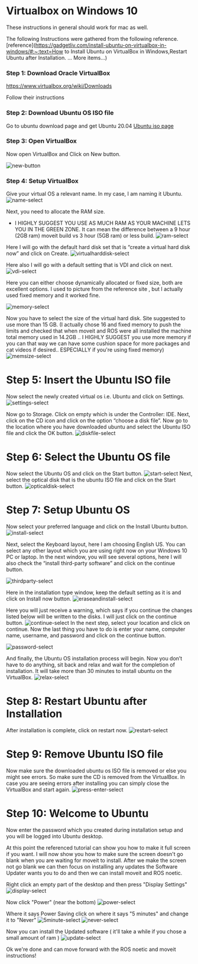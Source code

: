 # Virtualbox on Windows 10
These instructions in general should work for mac as well.

The following Instructions were gathered from the following reference.
[reference](https://gadgetliv.com/install-ubuntu-on-virtualbox-in-windows/#:~:text=How to Install Ubuntu on VirtualBox in Windows,Restart Ubuntu after Installation. ... More items…)

### Step 1: Download Oracle VirtualBox

https://www.virtualbox.org/wiki/Downloads

Follow their instructions

### Step 2: Download Ubuntu OS ISO file
Go to ubuntu download page and get Ubuntu 20.04 
[Ubuntu iso page](https://ubuntu.com/download/desktop)

### Step 3: Open VirtualBox
Now open VirtualBox and Click on New button.

![new-button](./vm-media/1.png)


### Step 4: Setup VirtualBox
Give your virtual OS a relevant name. In my case, I am naming it Ubuntu.
![name-select](./vm-media/2.png)

Next, you need to allocate the RAM size.
* I HIGHLY SUGGEST YOU USE AS MUCH RAM AS YOUR MACHINE LETS YOU IN THE GREEN ZONE. It can mean the difference between a 9 hour (2GB ram) moveit build vs 3 hour (5GB ram) or less build.
![ram-select](./vm-media/3.png)


Here I will go with the default hard disk set that is “create a virtual hard disk now” and click on Create.
![virtualharddisk-select](./vm-media/4.png)

Here also I will go with a default setting that is VDI and click on next.
![vdi-select](./vm-media/5.png)

Here you can either choose dynamically allocated or fixed size, both are excellent options. 
I used to picture from the reference site , but I actually used fixed memory and it worked fine.

![memory-select](./vm-media/6.png)

Now you have to select the size of the virtual hard disk. Site suggested to use more than 15 GB. (I actually chose 16 and fixed memory to push the limits and checked that when moveit and ROS were all installed the machine total memory used in 14.2GB .. I HIGHLY SUGGEST you use more memory if you can that way we can have some cushion space for more packages and cat videos if desired.. ESPECIALLY if you're using fixed memory)
![memsize-select](./vm-media/7.png)

# Step 5: Insert the Ubuntu ISO file
Now select the newly created virtual os i.e. Ubuntu and click on Settings.
![settings-select](./vm-media/8.png)

Now go to Storage. Click on empty which is under the Controller: IDE.
Next, click on the CD icon and click on the option “choose a disk file”.
Now go to the location where you have downloaded ubuntu and select the Ubuntu ISO file and click the OK button.
![diskfile-select](./vm-media/9.png)

# Step 6: Select the Ubuntu OS file
Now select the Ubuntu OS and click on the Start button.
![start-select](./vm-media/10.png)
Next, select the optical disk that is the ubuntu ISO file and click on the Start button.
![opticaldisk-select](./vm-media/11.png)
# Step 7: Setup Ubuntu OS
Now select your preferred language and click on the Install Ubuntu button.
![install-select](./vm-media/12.png)

Next, select the Keyboard layout, here I am choosing English US. You can select any other layout which you are using right now on your Windows 10 PC or laptop.
In the next window, you will see several options, here I will also check the “install third-party software” and click on the continue button.

![thirdparty-select](./vm-media/13.png)

Here in the installation type window, keep the default setting as it is and click on Install now button.
![eraseandinstall-select](./vm-media/14.png)

Here you will just receive a warning, which says if you continue the changes listed below will be written to the disks. I will just click on the continue button.
![continue-select](./vm-media/15.png)
In the next step, select your location and click on continue.
Now the last thing you have to do is enter your name, computer name, username, and password and click on the continue button.

![password-select](./vm-media/16.png)

And finally, the Ubuntu OS installation process will begin. Now you don’t have to do anything, sit back and relax and wait for the completion of installation. It will take more than 30 minutes to install ubuntu on the VirtualBox.
![relax-select](./vm-media/17.png)

# Step 8: Restart Ubuntu after Installation
After installation is complete, click on restart now.
![restart-select](./vm-media/18.png)

# Step 9: Remove Ubuntu ISO file
Now make sure the downloaded ubuntu os ISO file is removed or else you might see errors. So make sure the CD is removed from the VirtualBox. In case you are seeing errors after installing you can simply close the VirtualBox and start again.
![press-enter-select](./vm-media/19.png)

# Step 10: Welcome to Ubuntu
Now enter the password which you created during installation setup and you will be logged into Ubuntu desktop.

At this point the referenced tutorial can show you how to make it full screen if you want. 
I will now show you how to make sure the screen doesn't go blank when you are waiting for moveit to install. After we make the screen not go blank we can then focus on installing any updates the Software Updater wants you to do and then we can install moveit and ROS noetic.


Right click an empty part of the desktop and then press "Display Settings"
![display-select](./vm-media/21.png)


Now click "Power" (near the bottom)
![power-select](./vm-media/22.png)

Where it says Power Saving click on where it says "5 minutes" and change it to "Never"
![5minute-select](./vm-media/24.png)
![never-select](./vm-media/23.png)


Now you can install the Updated software ( it'll take a while if you chose a small amount of ram )
![update-select](./vm-media/20.png)

Ok we're done and can move forward with the ROS noetic and moveit instructions!




